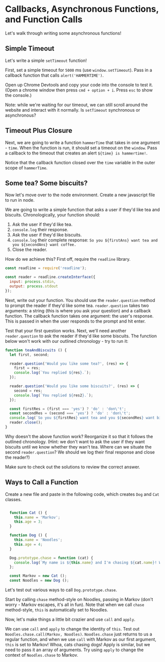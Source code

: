 # Callbacks, Asynchronous Functions, and Function Calls

Let's walk through writing some asynchronous functions!

## Simple Timeout

Let's write a simple `setTimeout` function!

First, set a simple timeout for `5000` ms (use `window.setTimeout`).
Pass in a callback function that calls `alert('HAMMERTIME')`.

Open up Chrome Devtools and copy your code into the console to test it. (Open a chrome window then press `cmd + option + i`. Press `esc` to show the console.)

Note: while we're waiting for our timeout, we can still scroll around the website and interact with it normally. Is `setTimeout` synchronous or asynchronous?

## Timeout Plus Closure

Next, we are going to write a function `hammerTime` that takes in one argument - `time`. When the function is run, it should set a timeout on the `window`. Pass a callback to the timeout that creates an alert `${time} is hammertime!`.

Notice that the callback function closed over the `time` variable in the outer scope of `hammerTime`.

## Some tea? Some biscuits?

Now let's move over to the node environment. Create a new javascript file to run in node.

We are going to write a simple function that asks a user if they'd like tea and biscuits. Chronologically, your function should:

1. Ask the user if they'd like tea.
2. `console.log` their response.
3. Ask the user if they'd like biscuits.
4. `console.log` their complete response: `So you ${firstAns} want tea and you ${secondAns} want coffee.`
5. Close the reader.

How do we achieve this? First off, require the `readline` library.

```javascript
const readline = require('readline');

const reader = readline.createInterface({
  input: process.stdin,
  output: process.stdout
});

```

Next, write out your function. You should use the `reader.question` method to prompt the reader if they'd like some tea. `reader.question` takes two arguments: a string (this is where you ask your question) and a callback function. The callback function takes one argument: the user's response. This is passed in when the user responds to the prompt and hit enter.

Test that your first question works. Next, we'll need another `reader.question` to ask the reader if they'd like some biscuits. The function below won't work with our outlined chronology - try to run it:

```javascript
function teaAndBiscuits () {
  let first, second;

  reader.question('Would you like some tea?', (res) => {
    first = res;
    console.log(`You replied ${res}.`);
  });

  reader.question('Would you like some biscuits?', (res) => {
    second = res;
    console.log(`You replied ${res2}.`);
  });

  const firstRes = (first === 'yes') ? 'do' : 'don\'t';
  const secondRes = (second === 'yes') ? 'do' : 'don\'t';
  console.log(`So you ${firstRes} want tea and you ${secondRes} want biscuits.`);
  reader.close();
}
```

Why doesn't the above function work? Reorganize it so that it follows the outlined chronology. (Hint: we don't want to ask the user if they want biscuits until we know whether they wan't tea. Where can we situate the second `reader.question`? We should we log their final response and close the reader?)

Make sure to check out the solutions to review the correct answer.

## Ways to Call a Function

Create a new file and paste in the following code, which creates `Dog` and `Cat` classes.

```javascript

  function Cat () {
    this.name = 'Markov';
    this.age = 3;
  }

  function Dog () {
    this.name = 'Noodles';
    this.age = 4;
  }

  Dog.prototype.chase = function (cat) {
    console.log(`My name is ${this.name} and I'm chasing ${cat.name}! Woof!`)
  };

  const Markov = new Cat ();
  const Noodles = new Dog ();
```

Let's test out various ways to call `Dog.prototype.chase`.

Start by calling `chase` method-style on Noodles, passing in Markov (don't worry - Markov escapes, it's all in fun). Note that when we call `chase` method-style, `this` is automatically set to Noodles.

Now, let's make things a little bit crazier and use `call` and `apply`.

We can use `call` and `apply` to change the identity of `this`. Test out `Noodles.chase.call(Markov, Noodles)`. `Noodles.chase` just returns to us a regular function, and when we use `call` with Markov as our first argument, `this` is set to Markov! Whoa, cats chasing dogs! Apply is similar, but we need to pass it an array of arguments. Try using `apply` to change the context of `Noodles.chase` to Markov. 

